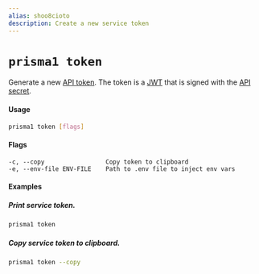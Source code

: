 ```yaml
---
alias: shoo8cioto
description: Create a new service token
---
```


# `prisma1 token`

Generate a new [API token](!alias-utee3eiquo#api-token). The token is a [JWT](https://jwt.io) that is signed with the [API secret](!alias-utee3eiquo#api-secret).

#### Usage

```sh
prisma1 token [flags]
```

#### Flags

```
-c, --copy                 Copy token to clipboard
-e, --env-file ENV-FILE    Path to .env file to inject env vars
```

#### Examples

##### Print service token.

```sh
prisma1 token
```

##### Copy service token to clipboard.

```sh
prisma1 token --copy
```